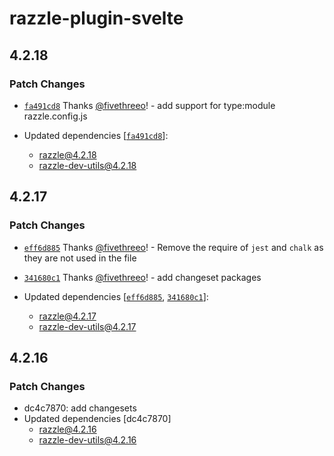 # razzle-plugin-svelte

## 4.2.18

### Patch Changes

- [`fa491cd8`](https://github.com/jaredpalmer/razzle/commit/fa491cd849c1d1a63953bc91812b1d0889597c0c) Thanks [@fivethreeo](https://github.com/fivethreeo)! - add support for type:module razzle.config.js

- Updated dependencies [[`fa491cd8`](https://github.com/jaredpalmer/razzle/commit/fa491cd849c1d1a63953bc91812b1d0889597c0c)]:
  - razzle@4.2.18
  - razzle-dev-utils@4.2.18

## 4.2.17

### Patch Changes

- [`eff6d885`](https://github.com/jaredpalmer/razzle/commit/eff6d88545e0eef22b43b7426cd6d5437eadc341) Thanks [@fivethreeo](https://github.com/fivethreeo)! - Remove the require of `jest` and `chalk` as they are not used in the file

* [`341680c1`](https://github.com/jaredpalmer/razzle/commit/341680c1074131baac9940eb3b72a5a1b097c1e7) Thanks [@fivethreeo](https://github.com/fivethreeo)! - add changeset packages

* Updated dependencies [[`eff6d885`](https://github.com/jaredpalmer/razzle/commit/eff6d88545e0eef22b43b7426cd6d5437eadc341), [`341680c1`](https://github.com/jaredpalmer/razzle/commit/341680c1074131baac9940eb3b72a5a1b097c1e7)]:
  - razzle@4.2.17
  - razzle-dev-utils@4.2.17

## 4.2.16

### Patch Changes

- dc4c7870: add changesets
- Updated dependencies [dc4c7870]
  - razzle@4.2.16
  - razzle-dev-utils@4.2.16
